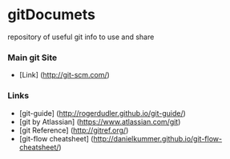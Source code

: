 gitDocumets
===========

repository of useful git info to use and share

### Main git Site

* [Link] (http://git-scm.com/)

### Links

* [git-guide] (http://rogerdudler.github.io/git-guide/)
* [git by Atlassian] (https://www.atlassian.com/git)
* [git Reference] (http://gitref.org/)
* [git-flow cheatsheet] (http://danielkummer.github.io/git-flow-cheatsheet/)
